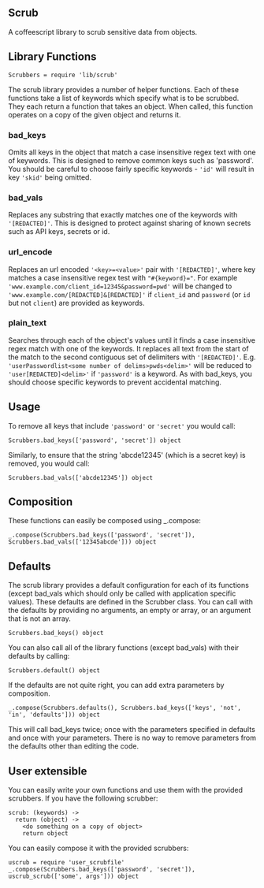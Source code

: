 ## Scrub

A coffeescript library to scrub sensitive data from objects.

## Library Functions

```
Scrubbers = require 'lib/scrub'
```

The scrub library provides a number of helper functions. Each of these functions take a list of keywords which specify what is to be scrubbed. They each return a function that takes an object. When called, this function operates on a copy of the given object and returns it.

### bad_keys
Omits all keys in the object that match a case insensitive regex text with one of keywords. This is designed to remove common keys such as 'password'. You should be careful to choose fairly specific keywords - `'id'` will result in key `'skid'` being omitted.

### bad_vals
Replaces any substring that exactly matches one of the keywords with `'[REDACTED]'`. This is designed to protect against sharing of known secrets such as API keys, secrets or id.

### url_encode
Replaces an url encoded `'<key>=<value>'` pair with `'[REDACTED]'`, where key matches a case insensitive regex test with `"#{keyword}="`. For example `'www.example.com/client_id=12345&password=pwd'` will be changed to `'www.example.com/[REDACTED]&[REDACTED]'` if `client_id` and `password` (or `id` but not `client`) are provided as keywords.

### plain_text
Searches through each of the object's values until it finds a case insensitive regex match with one of the keywords. It replaces all text from the start of the match to the second contiguous set of delimiters with `'[REDACTED]'`. E.g. `'userPasswordlist<some number of delims>pwds<delim>'` will be reduced to `'user[REDACTED]<delim>'` if `'password'` is a keyword. As with bad_keys, you should choose specific keywords to prevent accidental matching.

## Usage
To remove all keys that include `'password'` or `'secret'` you would call:

```
Scrubbers.bad_keys(['password', 'secret']) object
```
Similarly, to ensure that the string 'abcde12345' (which is a secret key) is removed, you would call:

```
Scrubbers.bad_vals(['abcde12345']) object
```

## Composition
These functions can easily be composed using _.compose:

```
_.compose(Scrubbers.bad_keys(['password', 'secret']), Scrubbers.bad_vals(['12345abcde'])) object
```

## Defaults
The scrub library provides a default configuration for each of its functions (except bad_vals which should only be called with application specific values). These defaults are defined in the Scrubber class. You can call with the defaults by providing no arguments, an empty or array, or an argument that is not an array.

```
Scrubbers.bad_keys() object
```

You can also call all of the library functions (except bad_vals) with their defaults by calling:

```
Scrubbers.default() object
```

If the defaults are not quite right, you can add extra parameters by composition.

```
_.compose(Scrubbers.defaults(), Scrubbers.bad_keys(['keys', 'not', 'in', 'defaults'])) object
```

This will call bad_keys twice; once with the parameters specified in defaults and once with your parameters. There is no way to remove parameters from the defaults other than editing the code.


## User extensible
You can easily write your own functions and use them with the provided scrubbers. If you have the following scrubber:

```
scrub: (keywords) ->
  return (object) ->
    <do something on a copy of object>
    return object
```
You can easily compose it with the provided scrubbers:

```
uscrub = require 'user_scrubfile'
_.compose(Scrubbers.bad_keys(['password', 'secret']), uscrub_scrub(['some', args'])) object
```
